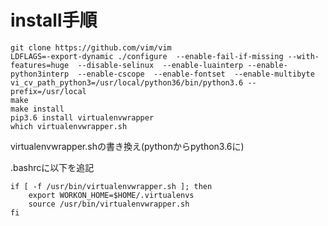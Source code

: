 # install手順

    git clone https://github.com/vim/vim
    LDFLAGS=-export-dynamic ./configure  --enable-fail-if-missing --with-features=huge  --disable-selinux  --enable-luainterp --enable-python3interp  --enable-cscope  --enable-fontset  --enable-multibyte vi_cv_path_python3=/usr/local/python36/bin/python3.6 --prefix=/usr/local
    make
    make install
    pip3.6 install virtualenvwrapper
    which virtualenvwrapper.sh

virtualenvwrapper.shの書き換え(pythonからpython3.6に)

.bashrcに以下を追記

    if [ -f /usr/bin/virtualenvwrapper.sh ]; then
        export WORKON_HOME=$HOME/.virtualenvs
        source /usr/bin/virtualenvwrapper.sh
    fi

